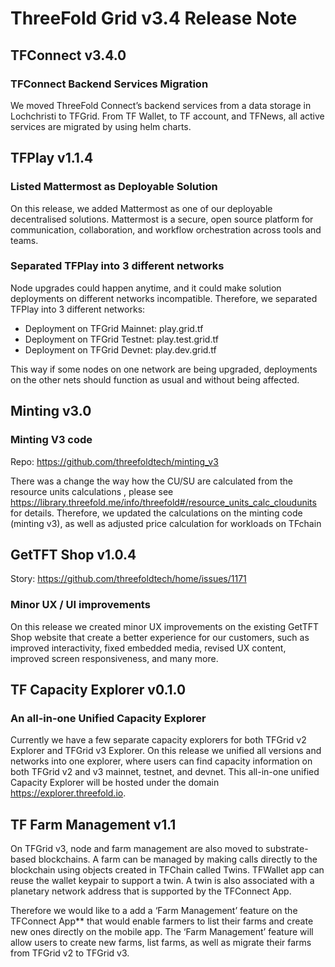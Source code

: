 # ThreeFold Grid v3.4 Release Note

## TFConnect v3.4.0

### TFConnect Backend Services Migration

We moved ThreeFold Connect’s backend services from a data storage in Lochchristi to TFGrid. From TF Wallet, to TF account, and TFNews, all active services are migrated by using helm charts.

## TFPlay v1.1.4

### Listed Mattermost as Deployable Solution 

On this release, we added Mattermost as one of our deployable decentralised solutions.
Mattermost is a secure, open source platform for communication, collaboration, and workflow orchestration across tools and teams.

### Separated TFPlay into 3 different networks


Node upgrades could happen anytime, and it could make solution deployments on different networks incompatible. Therefore, we separated TFPlay into 3 different networks: 

- Deployment on TFGrid Mainnet: play.grid.tf
- Deployment on TFGrid Testnet: play.test.grid.tf
- Deployment on TFGrid Devnet: play.dev.grid.tf

This way if some nodes on one network are being upgraded, deployments on the other nets should function as usual and without being affected.

## Minting v3.0

### Minting V3 code

Repo: https://github.com/threefoldtech/minting_v3

There was a change the way how the CU/SU are calculated from the resource units calculations , please see https://library.threefold.me/info/threefold#/resource_units_calc_cloudunits for details.
Therefore, we updated the calculations on the minting code (minting v3), as well as adjusted price calculation for workloads on TFchain

## GetTFT Shop v1.0.4

Story: https://github.com/threefoldtech/home/issues/1171

### Minor UX / UI improvements

On this release we created minor UX improvements on the existing GetTFT Shop website that create a better experience for our customers, such as improved interactivity, fixed embedded media, revised UX content, improved screen responsiveness, and many more.

## TF Capacity Explorer v0.1.0

### An all-in-one Unified Capacity Explorer

Currently we have a few separate capacity explorers for both TFGrid v2 Explorer and TFGrid v3 Explorer. On this release we unified all versions and networks into one explorer, where users can find capacity information on both TFGrid v2 and v3 mainnet, testnet, and devnet. This  all-in-one unified Capacity Explorer will be hosted under the domain https://explorer.threefold.io.

## TF Farm Management v1.1

On TFGrid v3, node and farm management are also moved to substrate-based blockchains. A farm can be managed by making calls directly to the blockchain using objects created in TFChain called Twins. TFWallet app can reuse the wallet keypair to support a twin. A twin is also associated with a planetary network address that is supported by the TFConnect App. 

Therefore we would like to a add a ‘Farm Management’ feature on the TFConnect App** that would enable farmers to list their farms and create new ones directly on the mobile app.  The ‘Farm Management’ feature will allow users to create new farms, list farms, as well as migrate their farms from TFGrid v2 to TFGrid v3.
